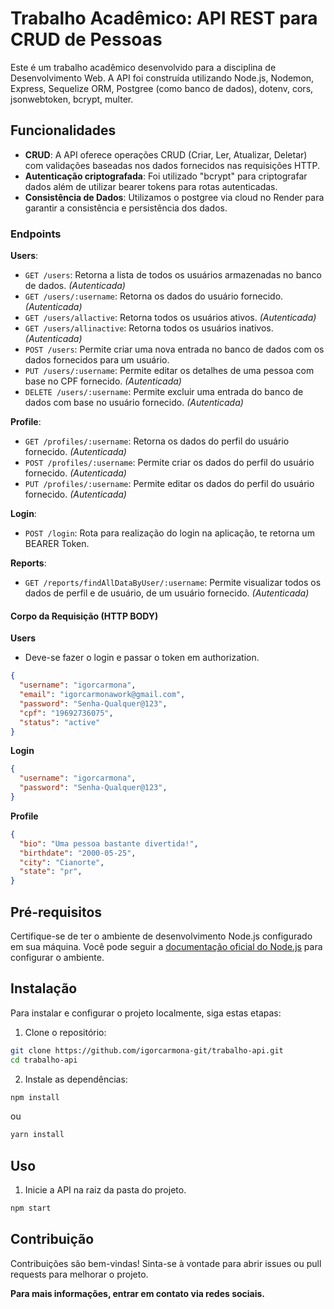 # Trabalho Acadêmico: API REST para CRUD de Pessoas

Este é um trabalho acadêmico desenvolvido para a disciplina de Desenvolvimento Web. A API foi construída utilizando Node.js, Nodemon, Express, Sequelize ORM, Postgree (como banco de dados), dotenv, cors, jsonwebtoken, bcrypt, multer.

## Funcionalidades

- **CRUD**: A API oferece operações CRUD (Criar, Ler, Atualizar, Deletar) com validações baseadas nos dados fornecidos nas requisições HTTP.
- **Autenticação criptografada**: Foi utilizado "bcrypt" para criptografar dados além de utilizar bearer tokens para rotas autenticadas.
- **Consistência de Dados**: Utilizamos o postgree via cloud no Render para garantir a consistência e persistência dos dados.

### Endpoints
**Users**:
- `GET /users`: Retorna a lista de todos os usuários armazenadas no banco de dados. *(Autenticada)*
- `GET /users/:username`: Retorna os dados do usuário fornecido. *(Autenticada)*
- `GET /users/allactive`: Retorna todos os usuários ativos. *(Autenticada)*
- `GET /users/allinactive`: Retorna todos os usuários inativos. *(Autenticada)*
- `POST /users`: Permite criar uma nova entrada no banco de dados com os dados fornecidos para um usuário. 
- `PUT /users/:username`: Permite editar os detalhes de uma pessoa com base no CPF fornecido. *(Autenticada)*
- `DELETE /users/:username`: Permite excluir uma entrada do banco de dados com base no usuário fornecido. *(Autenticada)*

**Profile**:
- `GET /profiles/:username`: Retorna os dados do perfil do usuário fornecido. *(Autenticada)*
- `POST /profiles/:username`: Permite criar os dados do perfil do usuário fornecido. *(Autenticada)*
- `PUT /profiles/:username`: Permite editar os dados do perfil do usuário fornecido. *(Autenticada)*

**Login**:
- `POST /login`: Rota para realização do login na aplicação, te retorna um BEARER Token.

**Reports**:
- `GET /reports/findAllDataByUser/:username`: Permite visualizar todos os dados de perfil e de usuário, de um usuário fornecido. *(Autenticada)*

#### Corpo da Requisição (HTTP BODY)
**Users**
- Deve-se fazer o login e passar o token em authorization.
```json
{
  "username": "igorcarmona",
  "email": "igorcarmonawork@gmail.com",
  "password": "Senha-Qualquer@123",
  "cpf": "19692736075",
  "status": "active"
}
```

**Login**
```json
{
  "username": "igorcarmona",
  "password": "Senha-Qualquer@123",
}
```

**Profile**
```json
{
  "bio": "Uma pessoa bastante divertida!",
  "birthdate": "2000-05-25",
  "city": "Cianorte",
  "state": "pr",
}
```

## Pré-requisitos

Certifique-se de ter o ambiente de desenvolvimento Node.js configurado em sua máquina. Você pode seguir a [documentação oficial do Node.js](https://nodejs.org/en) para configurar o ambiente.

## Instalação

Para instalar e configurar o projeto localmente, siga estas etapas:

1. Clone o repositório:

```bash
git clone https://github.com/igorcarmona-git/trabalho-api.git
cd trabalho-api
```

2. Instale as dependências:
   
```bash
npm install
```
ou 
```bash
yarn install
```

## Uso
1. Inicie a API na raiz da pasta do projeto.

```bash
npm start
```

## Contribuição
Contribuições são bem-vindas! Sinta-se à vontade para abrir issues ou pull requests para melhorar o projeto.

**Para mais informações, entrar em contato via redes sociais.**
